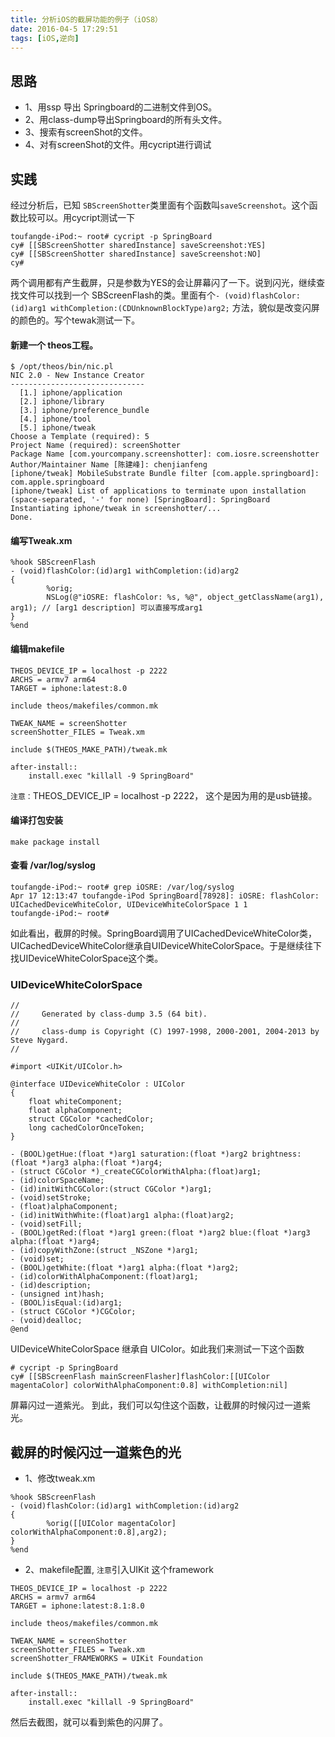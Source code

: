 ```yaml
---
title: 分析iOS的截屏功能的例子（iOS8）
date: 2016-04-5 17:29:51
tags: [iOS,逆向]
---
```

## 思路
- 1、用ssp 导出 Springboard的二进制文件到OS。
- 2、用class-dump导出Springboard的所有头文件。
- 3、搜索有screenShot的文件。
- 4、对有screenShot的文件。用cycript进行调试

## 实践
经过分析后，已知 `SBScreenShotter`类里面有个函数叫`saveScreenshot`。这个函数比较可以。用cycript测试一下
```
toufangde-iPod:~ root# cycript -p SpringBoard
cy# [[SBScreenShotter sharedInstance] saveScreenshot:YES]
cy# [[SBScreenShotter sharedInstance] saveScreenshot:NO]
cy# 
```
两个调用都有产生截屏，只是参数为YES的会让屏幕闪了一下。说到闪光，继续查找文件可以找到一个 SBScreenFlash的类。里面有个`- (void)flashColor:(id)arg1 withCompletion:(CDUnknownBlockType)arg2;` 方法，貌似是改变闪屏的颜色的。写个tewak测试一下。

#### 新建一个 theos工程。
```
$ /opt/theos/bin/nic.pl                                                                                                                         
NIC 2.0 - New Instance Creator
------------------------------
  [1.] iphone/application
  [2.] iphone/library
  [3.] iphone/preference_bundle
  [4.] iphone/tool
  [5.] iphone/tweak
Choose a Template (required): 5
Project Name (required): screenShotter
Package Name [com.yourcompany.screenshotter]: com.iosre.screenshotter
Author/Maintainer Name [陈建峰]: chenjianfeng
[iphone/tweak] MobileSubstrate Bundle filter [com.apple.springboard]: com.apple.springboard
[iphone/tweak] List of applications to terminate upon installation (space-separated, '-' for none) [SpringBoard]: SpringBoard
Instantiating iphone/tweak in screenshotter/...
Done.
```

#### 编写Tweak.xm
```
%hook SBScreenFlash 
- (void)flashColor:(id)arg1 withCompletion:(id)arg2
{ 
        %orig; 
        NSLog(@"iOSRE: flashColor: %s, %@", object_getClassName(arg1), arg1); // [arg1 description] 可以直接写成arg1
} 
%end
```

#### 编辑makefile
```
THEOS_DEVICE_IP = localhost -p 2222
ARCHS = armv7 arm64
TARGET = iphone:latest:8.0

include theos/makefiles/common.mk

TWEAK_NAME = screenShotter
screenShotter_FILES = Tweak.xm

include $(THEOS_MAKE_PATH)/tweak.mk

after-install::
	install.exec "killall -9 SpringBoard"

```
`注意：`THEOS_DEVICE_IP = localhost -p 2222， 这个是因为用的是usb链接。

#### 编译打包安装
```
make package install
```

#### 查看 /var/log/syslog
```
toufangde-iPod:~ root# grep iOSRE: /var/log/syslog
Apr 17 12:13:47 toufangde-iPod SpringBoard[78928]: iOSRE: flashColor: UICachedDeviceWhiteColor, UIDeviceWhiteColorSpace 1 1
toufangde-iPod:~ root# 
```

如此看出，截屏的时候。SpringBoard调用了UICachedDeviceWhiteColor类，UICachedDeviceWhiteColor继承自UIDeviceWhiteColorSpace。于是继续往下找UIDeviceWhiteColorSpace这个类。

### UIDeviceWhiteColorSpace
```
//
//     Generated by class-dump 3.5 (64 bit).
//
//     class-dump is Copyright (C) 1997-1998, 2000-2001, 2004-2013 by Steve Nygard.
//

#import <UIKit/UIColor.h>

@interface UIDeviceWhiteColor : UIColor
{
    float whiteComponent;
    float alphaComponent;
    struct CGColor *cachedColor;
    long cachedColorOnceToken;
}

- (BOOL)getHue:(float *)arg1 saturation:(float *)arg2 brightness:(float *)arg3 alpha:(float *)arg4;
- (struct CGColor *)_createCGColorWithAlpha:(float)arg1;
- (id)colorSpaceName;
- (id)initWithCGColor:(struct CGColor *)arg1;
- (void)setStroke;
- (float)alphaComponent;
- (id)initWithWhite:(float)arg1 alpha:(float)arg2;
- (void)setFill;
- (BOOL)getRed:(float *)arg1 green:(float *)arg2 blue:(float *)arg3 alpha:(float *)arg4;
- (id)copyWithZone:(struct _NSZone *)arg1;
- (void)set;
- (BOOL)getWhite:(float *)arg1 alpha:(float *)arg2;
- (id)colorWithAlphaComponent:(float)arg1;
- (id)description;
- (unsigned int)hash;
- (BOOL)isEqual:(id)arg1;
- (struct CGColor *)CGColor;
- (void)dealloc;
@end
```

UIDeviceWhiteColorSpace 继承自 UIColor。如此我们来测试一下这个函数
```
# cycript -p SpringBoard
cy# [[SBScreenFlash mainScreenFlasher]flashColor:[[UIColor magentaColor] colorWithAlphaComponent:0.8] withCompletion:nil]
```
屏幕闪过一道紫光。
到此，我们可以勾住这个函数，让截屏的时候闪过一道紫光。

## 截屏的时候闪过一道紫色的光
- 1、修改tweak.xm
```
%hook SBScreenFlash 
- (void)flashColor:(id)arg1 withCompletion:(id)arg2
{ 
        %orig([[UIColor magentaColor] colorWithAlphaComponent:0.8],arg2);
} 
%end
```

- 2、makefile配置, `注意`引入UIKit 这个framework
```
THEOS_DEVICE_IP = localhost -p 2222
ARCHS = armv7 arm64
TARGET = iphone:latest:8.1:8.0

include theos/makefiles/common.mk

TWEAK_NAME = screenShotter
screenShotter_FILES = Tweak.xm
screenShotter_FRAMEWORKS = UIKit Foundation

include $(THEOS_MAKE_PATH)/tweak.mk

after-install::
	install.exec "killall -9 SpringBoard"

```

然后去截图，就可以看到紫色的闪屏了。